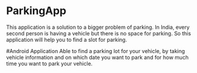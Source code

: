 # ParkingApp
This application is a solution to a bigger problem of parking. In India, every second person is having a vehicle but there is no space for parking. So this application will help you to find a slot for parking.

#Android Application
Able to find a parking lot for your vehicle, by taking vehicle information and on which date you want to park and for how much time you want to park your vehicle. 
